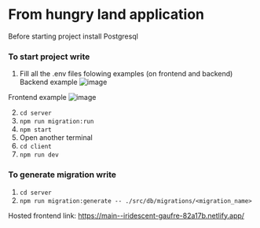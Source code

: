 # From hungry land application

Before starting project install Postgresql

### To start project write
1. Fill all the .env files folowing examples (on frontend and backend)
Backend example
![image](https://user-images.githubusercontent.com/80485151/217371985-9c76c88e-c18e-4781-b65d-3ddf672690a8.png)

Frontend example
![image](https://user-images.githubusercontent.com/80485151/217372128-533cfd6a-8ff3-473c-8b6c-d525649afc51.png)


2. ```cd server```
3. ```npm run migration:run```
4. ```npm start```
5. Open another terminal
6. ```cd client```
7. ```npm run dev```

### To generate migration write
1. ```cd server```
2. ```npm run migration:generate -- ./src/db/migrations/<migration_name>```


Hosted frontend link: https://main--iridescent-gaufre-82a17b.netlify.app/

